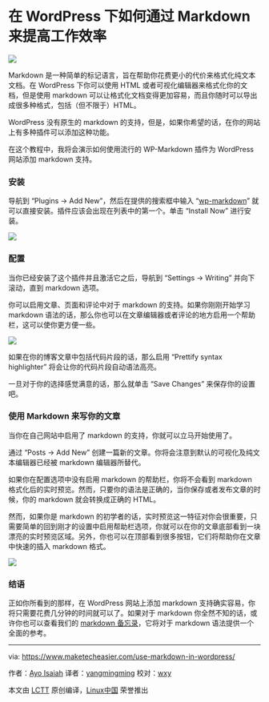 在 WordPress 下如何通过 Markdown 来提高工作效率
=================

![](https://maketecheasier-2d0f.kxcdn.com/assets/uploads/2016/09/markdown-wordpress-featured-2.jpg)

Markdown 是一种简单的标记语言，旨在帮助你花费更小的代价来格式化纯文本文档。在 WordPress 下你可以使用 HTML 或者可视化编辑器来格式化你的文档，但是使用 markdown  可以让格式化文档变得更加容易，而且你随时可以导出成很多种格式，包括（但不限于）HTML。

WordPress 没有原生的 markdown 的支持，但是，如果你希望的话，在你的网站上有多种插件可以添加这种功能。

在这个教程中，我将会演示如何使用流行的 WP-Markdown 插件为 WordPress  网站添加 markdown 支持。

### 安装

导航到 “Plugins -> Add New”，然后在提供的搜索框中输入 “[wp-markdown][1]” 就可以直接安装。插件应该会出现在列表中的第一个。单击 “Install Now” 进行安装。

![](https://maketecheasier-2d0f.kxcdn.com/assets/uploads/2016/08/markdown-wordpress-install-plugin-1.png)

### 配置

当你已经安装了这个插件并且激活它之后，导航到 “Settings -> Writing” 并向下滚动，直到 markdown 选项。

你可以启用文章、页面和评论中对于 markdown 的支持。如果你刚刚开始学习 markdown 语法的话，那么你也可以在文章编辑器或者评论的地方启用一个帮助栏，这可以使你更方便一些。

![](https://maketecheasier-2d0f.kxcdn.com/assets/uploads/2016/09/markdown-wordpress-configuration.png)

如果在你的博客文章中包括代码片段的话，那么启用 “Prettify syntax highlighter” 将会让你的代码片段自动语法高亮。

一旦对于你的选择感觉满意的话，那么就单击 “Save Changes” 来保存你的设置吧。

### 使用 Markdown 来写你的文章

当你在自己网站中启用了 markdown 的支持，你就可以立马开始使用了。

通过 “Posts -> Add New” 创建一篇新的文章。你将会注意到默认的可视化及纯文本编辑器已经被 markdown 编辑器所替代。

如果你在配置选项中没有启用 markdown 的帮助栏，你将不会看到 markdown 格式化后的实时预览。然而，只要你的语法是正确的，当你保存或者发布文章的时候，你的 markdown 就会转换成正确的 HTML。

然而，如果你是 markdown 的初学者的话，实时预览这一特征对你会很重要，只需要简单的回到刚才的设置中启用帮助栏选项，你就可以在你的文章底部看到一块漂亮的实时预览区域。另外，你也可以在顶部看到很多按钮，它们将帮助你在文章中快速的插入 markdown 格式。

![](https://maketecheasier-2d0f.kxcdn.com/assets/uploads/2016/08/markdown-wordpress-create-post.png)

### 结语

正如你所看到的那样，在 WordPress 网站上添加 markdown 支持确实容易，你将只需要花费几分钟的时间就可以了。如果对于 markdown 你全然不知的话，或许你也可以查看我们的 [markdown 备忘录][2]，它将对于 markdown 语法提供一个全面的参考。

--------------------------------------------------------------------------------

via: https://www.maketecheasier.com/use-markdown-in-wordpress/

作者：[Ayo Isaiah][a]
译者：[yangmingming](https://github.com/yangmingming)
校对：[wxy](https://github.com/wxy)

本文由 [LCTT](https://github.com/LCTT/TranslateProject) 原创编译，[Linux中国](https://linux.cn/) 荣誉推出

[a]: https://www.maketecheasier.com/author/ayoisaiah/
[1]: https://wordpress.org/plugins/wp-markdown/
[2]: https://www.maketecheasier.com/productive-with-markdown-cheatsheet/
